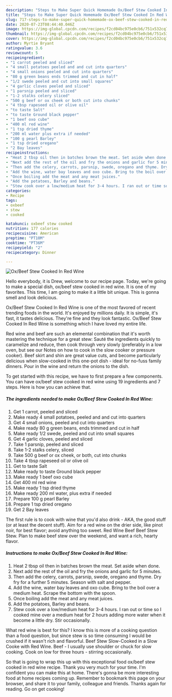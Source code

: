```yaml
---
description: "Steps to Make Super Quick Homemade Ox/Beef Stew Cooked In Red Wine"
title: "Steps to Make Super Quick Homemade Ox/Beef Stew Cooked In Red Wine"
slug: 717-steps-to-make-super-quick-homemade-ox-beef-stew-cooked-in-red-wine
date: 2020-07-23T08:44:40.046Z
image: https://img-global.cpcdn.com/recipes/f2cd04bc975e0cb6/751x532cq70/oxbeef-stew-cooked-in-red-wine-recipe-main-photo.jpg
thumbnail: https://img-global.cpcdn.com/recipes/f2cd04bc975e0cb6/751x532cq70/oxbeef-stew-cooked-in-red-wine-recipe-main-photo.jpg
cover: https://img-global.cpcdn.com/recipes/f2cd04bc975e0cb6/751x532cq70/oxbeef-stew-cooked-in-red-wine-recipe-main-photo.jpg
author: Myrtie Bryant
ratingvalue: 3.6
reviewcount: 5
recipeingredient:
- "1 carrot peeled and sliced"
- "4 small potatoes peeled and and cut into quarters"
- "4 small onions peeled and cut into quarters"
- "80 g green beans ends trimmed and cut in half"
- "1/2 swede peeled and cut into small squares"
- "4 garlic cloves peeled and sliced"
- "1 parsnip peeled and sliced"
- "1-2 stalks celery sliced"
- "500 g beef or ox cheek or both cut into chunks"
- "4 tbsp rapeseed oil or olive oil"
- "to taste Salt"
- "to taste Ground black pepper"
- "1 beef oxo cube"
- "400 ml red wine"
- "1 tsp dried thyme"
- "200 ml water plus extra if needed"
- "100 g pearl Barley"
- "1 tsp dried oregano"
- "2 Bay leaves"
recipeinstructions:
- "Heat 2 tbsp oil then in batches brown the meat. Set aside when done."
- "Next add the rest of the oil and fry the onions and garlic for 5 minutes."
- "Then add the celery, carrots, parsnip, swede, oregano and thyme. Dry fry for a further 5 minutes. Season with salt and pepper."
- "Add the wine, water bay leaves and oxo cube. Bring to the boil over a medium heat. Scrape the bottom with the spoon."
- "Once boiling add the meat and any meat juices."
- "Add the potatoes, Barley and beans."
- "Stew cook over a low/medium heat for 3-4 hours. I ran out or time so I cooked mine over a medium heat for 2 hours adding more water when it become a little dry. Stir occasionally."
categories:
- Recipe
tags:
- oxbeef
- stew
- cooked

katakunci: oxbeef stew cooked 
nutrition: 177 calories
recipecuisine: American
preptime: "PT10M"
cooktime: "PT36M"
recipeyield: "2"
recipecategory: Dinner

---
```



![Ox/Beef Stew Cooked In Red Wine](https://img-global.cpcdn.com/recipes/f2cd04bc975e0cb6/751x532cq70/oxbeef-stew-cooked-in-red-wine-recipe-main-photo.jpg)

Hello everybody, it is Drew, welcome to our recipe page. Today, we're going to make a special dish, ox/beef stew cooked in red wine. It is one of my favorites. This time, I am going to make it a little bit unique. This is gonna smell and look delicious.

Ox/Beef Stew Cooked In Red Wine is one of the most favored of recent trending foods in the world. It's enjoyed by millions daily. It is simple, it's fast, it tastes delicious. They're fine and they look fantastic. Ox/Beef Stew Cooked In Red Wine is something which I have loved my entire life.

Red wine and beef are such an elemental combination that it&#39;s worth mastering the technique for a great stew: Sauté the ingredients quickly to caramelize and reduce, then cook through very slowly (preferably in a low oven, but see our Notes on how to cook in the slow cooker or pressure cooker). Beef skirt and shin are great value cuts, and become particularly delicious when slow-cooked in this one-pot dish - ideal for no-fuss family dinners. Pour in the wine and return the onions to the dish.


To get started with this recipe, we have to first prepare a few components. You can have ox/beef stew cooked in red wine using 19 ingredients and 7 steps. Here is how you can achieve that.

<!--inarticleads1-->

##### The ingredients needed to make Ox/Beef Stew Cooked In Red Wine:

1. Get 1 carrot, peeled and sliced
1. Make ready 4 small potatoes, peeled and and cut into quarters
1. Get 4 small onions, peeled and cut into quarters
1. Make ready 80 g green beans, ends trimmed and cut in half
1. Make ready 1/2 swede, peeled and cut into small squares
1. Get 4 garlic cloves, peeled and sliced
1. Take 1 parsnip, peeled and sliced
1. Take 1-2 stalks celery, sliced
1. Take 500 g beef or ox cheek, or both, cut into chunks
1. Take 4 tbsp rapeseed oil or olive oil
1. Get to taste Salt
1. Make ready to taste Ground black pepper
1. Make ready 1 beef oxo cube
1. Get 400 ml red wine
1. Make ready 1 tsp dried thyme
1. Make ready 200 ml water, plus extra if needed
1. Prepare 100 g pearl Barley
1. Prepare 1 tsp dried oregano
1. Get 2 Bay leaves


The first rule is to cook with wine that you&#39;d also drink - AKA, the good stuff (or at least the decent stuff). Aim for a red wine on the drier side, like pinot noir, for best flavor; avoid anything too sweet. Red Wine Beef Beef Stew Stew. Plan to make beef stew over the weekend, and want a rich, hearty flavor. 

<!--inarticleads2-->

##### Instructions to make Ox/Beef Stew Cooked In Red Wine:

1. Heat 2 tbsp oil then in batches brown the meat. Set aside when done.
1. Next add the rest of the oil and fry the onions and garlic for 5 minutes.
1. Then add the celery, carrots, parsnip, swede, oregano and thyme. Dry fry for a further 5 minutes. Season with salt and pepper.
1. Add the wine, water bay leaves and oxo cube. Bring to the boil over a medium heat. Scrape the bottom with the spoon.
1. Once boiling add the meat and any meat juices.
1. Add the potatoes, Barley and beans.
1. Stew cook over a low/medium heat for 3-4 hours. I ran out or time so I cooked mine over a medium heat for 2 hours adding more water when it become a little dry. Stir occasionally.


What red wine is best for this? I know this is more of a cooking question than a food question, but since stew is so time consuming I would be crushed if it wasn&#39;t rich and flavorful. Beef Stew Slow-Cooked in a Slow Cooke with Red Wine. Beef - I usually use shoulder or chuck for slow cooking. Cook on low for three hours - stirring occasionally. 

So that is going to wrap this up with this exceptional food ox/beef stew cooked in red wine recipe. Thank you very much for your time. I'm confident you can make this at home. There's gonna be more interesting food at home recipes coming up. Remember to bookmark this page on your browser, and share it to your family, colleague and friends. Thanks again for reading. Go on get cooking!
